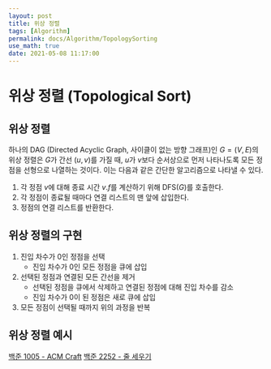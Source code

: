 ```yaml
---
layout: post
title: 위상 정렬
tags: [Algorithm]
permalink: docs/Algorithm/TopologySorting
use_math: true
date: 2021-05-08 11:17:00
---
```

# 위상 정렬 (Topological Sort)
## 위상 정렬
하나의 DAG (Directed Acyclic Graph, 사이클이 없는 방향 그래프)인 $G=(V, E)$의 위상 정렬은 $G$가 간선 $(u, v)$를 가질 때, $u$가 $v$보다 순서상으로 먼저 나타나도록 모든 정점을 선형으로 나열하는 것이다. 이는 다음과 같은 간단한 알고리즘으로 나타낼 수 있다.

1. 각 정점 $v$에 대해 종료 시간  $v.f$를 계산하기 위해 DFS($G$)를 호출한다.
2. 각 정점이 종료될 때마다 연결 리스트의 맨 앞에 삽입한다.
3. 정점의 연결 리스트를 반환한다.

## 위상 정렬의 구현
1. 진입 차수가 0인 정점을 선택
   - 진입 차수가 0인 모든 정점을 큐에 삽입
2. 선택된 정점과 연결된 모든 간선을 제거
   - 선택된 정점을 큐에서 삭제하고 연결된 정점에 대해 진입 차수를 감소
   - 진입 차수가 0이 된 정점은 새로 큐에 삽입
3. 모든 정점이 선택될 때까지 위의 과정을 반복

## 위상 정렬 예시
[백준 1005 - ACM Craft](https://www.acmicpc.net/problem/1005)
[백준 2252 - 줄 세우기](https://www.acmicpc.net/problem/2252)
